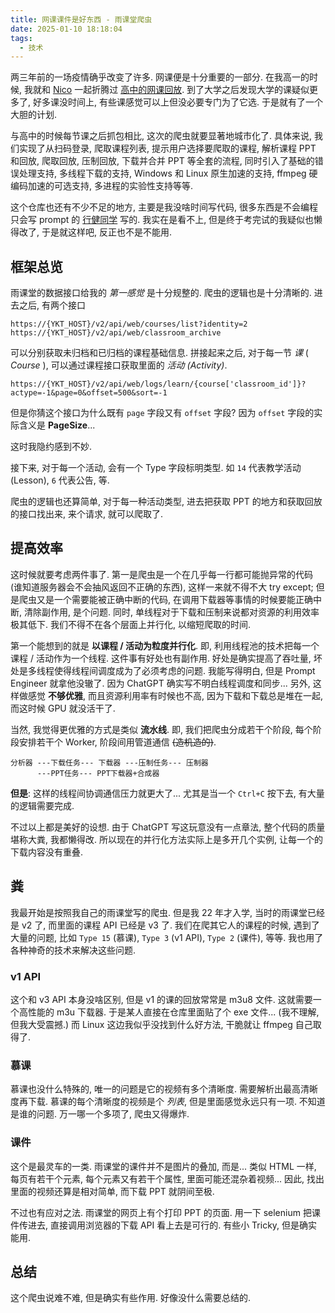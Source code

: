 ```yaml
---
title: 网课课件是好东西 - 雨课堂爬虫
date: 2025-01-10 18:18:04
tags:
  - 技术
---
```


两三年前的一场疫情确乎改变了许多. 网课便是十分重要的一部分. 在我高一的时候, 我就和 [Nico](https://www.lozumi.com) 一起折腾过 [高中的网课回放](https://www.lozumi.com/archives/338/). 到了大学之后发现大学的课疑似更多了, 好多课没时间上, 有些课感觉可以上但没必要专门为了它选. 于是就有了一个大胆的计划.

<!-- more -->



与高中的时候每节课之后抓包相比, 这次的爬虫就要显著地城市化了. 具体来说, 我们实现了从扫码登录, 爬取课程列表, 提示用户选择要爬取的课程, 解析课程 PPT 和回放, 爬取回放, 压制回放, 下载并合并 PPT 等全套的流程, 同时引入了基础的错误处理支持, 多线程下载的支持, Windows 和 Linux 原生加速的支持, ffmpeg 硬编码加速的可选支持, 多进程的实验性支持等等.

这个仓库也还有不少不足的地方, 主要是我没啥时间写代码, 很多东西是不会编程只会写 prompt 的 [行健同学](https://github.com/physicsdolphin) 写的. 我实在是看不上, 但是终于考完试的我疑似也懒得改了, 于是就这样吧, 反正也不是不能用.



## 框架总览

雨课堂的数据接口给我的 *第一感觉* 是十分规整的. 爬虫的逻辑也是十分清晰的. 进去之后, 有两个接口

```text
https://{YKT_HOST}/v2/api/web/courses/list?identity=2
https://{YKT_HOST}/v2/api/web/classroom_archive
```

可以分别获取未归档和已归档的课程基础信息. 拼接起来之后, 对于每一节 *课* ( *Course* ), 可以通过课程接口获取里面的 *活动 (Activity)*.

```text
https://{YKT_HOST}/v2/api/web/logs/learn/{course['classroom_id']}?actype=-1&page=0&offset=500&sort=-1
```

但是你猜这个接口为什么既有 `page` 字段又有 `offset` 字段? 因为 `offset` 字段的实际含义是 **PageSize**...

这时我隐约感到不妙.

接下来, 对于每一个活动, 会有一个 Type 字段标明类型. 如 `14` 代表教学活动 (Lesson), `6` 代表公告, 等.

爬虫的逻辑也还算简单, 对于每一种活动类型, 进去把获取 PPT 的地方和获取回放的接口找出来, 来个请求, 就可以爬取了.



## 提高效率

这时候就要考虑两件事了. 第一是爬虫是一个在几乎每一行都可能抛异常的代码 (谁知道服务器会不会抽风返回不正确的东西), 这样一来就不得不大 try except; 但是爬虫又是一个需要能被正确中断的代码, 在调用下载器等事情的时候要能正确中断, 清除副作用, 是个问题. 同时, 单线程对于下载和压制来说都对资源的利用效率极其低下. 我们不得不在各个层面上并行化, 以缩短爬取的时间.

第一个能想到的就是 **以课程 / 活动为粒度并行化**. 即, 利用线程池的技术把每一个课程 / 活动作为一个线程. 这件事有好处也有副作用. 好处是确实提高了吞吐量, 坏处是多线程使得线程间调度成为了必须考虑的问题. 我能写得明白, 但是 Prompt Engineer 就拿他没辙了. 因为 ChatGPT 确实写不明白线程调度和同步... 另外, 这样做感觉 **不够优雅**, 而且资源利用率有时候也不高, 因为下载和下载总是堆在一起, 而这时候 GPU 就没活干了.

当然, 我觉得更优雅的方式是类似 **流水线**. 即, 我们把爬虫分成若干个阶段, 每个阶段安排若干个 Worker, 阶段间用管道通信 ~~(造机造的)~~.

```text
分析器 ---下载任务--- 下载器 ---压制任务--- 压制器
      ---PPT任务--- PPT下载器+合成器
```

**但是**: 这样的线程间协调通信压力就更大了... 尤其是当一个 `Ctrl+C` 按下去, 有大量的逻辑需要完成.

不过以上都是美好的设想. 由于 ChatGPT 写这玩意没有一点章法, 整个代码的质量堪称大粪, 我都懒得改. 所以现在的并行化方法实际上是多开几个实例, 让每一个的下载内容没有重叠.



## 粪

我最开始是按照我自己的雨课堂写的爬虫. 但是我 22 年才入学, 当时的雨课堂已经是 v2 了, 而里面的课程 API 已经是 v3 了. 我们在爬其它人的课程的时候, 遇到了大量的问题, 比如 `Type 15` (慕课), `Type 3` (v1 API), `Type 2` (课件), 等等. 我也用了各种神奇的技术来解决这些问题.

### v1 API

这个和 v3 API 本身没啥区别, 但是 v1 的课的回放常常是 m3u8 文件. 这就需要一个高性能的 m3u 下载器. 于是某人直接在仓库里面贴了个 exe 文件... (我不理解, 但我大受震撼.) 而 Linux 这边我似乎没找到什么好方法,  干脆就让 ffmpeg 自己取得了.

### 慕课

慕课也没什么特殊的, 唯一的问题是它的视频有多个清晰度. 需要解析出最高清晰度再下载. 慕课的每个清晰度的视频是个 *列表*, 但是里面感觉永远只有一项. 不知道是谁的问题. 万一哪一个多项了, 爬虫又得爆炸.

### 课件

这个是最灵车的一类. 雨课堂的课件并不是图片的叠加, 而是... 类似 HTML 一样, 每页有若干个元素, 每个元素又有若干个属性, 里面可能还混杂着视频... 因此, 找出里面的视频还算是相对简单, 而下载 PPT 就阴间至极.

不过也有应对之法. 雨课堂的网页上有个打印 PPT 的页面. 用一下 selenium 把课件传进去, 直接调用浏览器的下载 API 看上去是可行的. 有些小 Tricky, 但是确实能用.



## 总结

这个爬虫说难不难, 但是确实有些作用. 好像没什么需要总结的.
